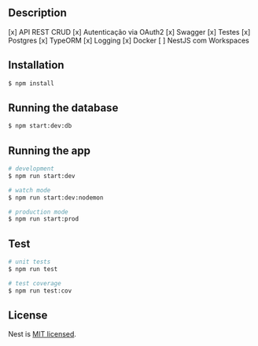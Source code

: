 ## Description

  [x] API REST CRUD
  [x] Autenticação via OAuth2
  [x] Swagger
  [x] Testes
  [x] Postgres
  [x] TypeORM
  [x] Logging
  [x] Docker
  [ ] NestJS com Workspaces

## Installation

```bash
$ npm install
```

## Running the database
```bash
$ npm start:dev:db
```

## Running the app

```bash
# development
$ npm run start:dev

# watch mode
$ npm run start:dev:nodemon

# production mode
$ npm run start:prod
```

## Test

```bash
# unit tests
$ npm run test

# test coverage
$ npm run test:cov
```

## License

Nest is [MIT licensed](LICENSE).
